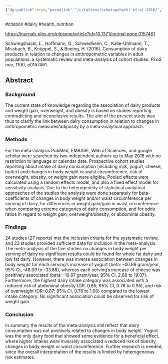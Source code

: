 ```yaml
---
{"dg-publish":true,"permalink":"/citations/schwingshackl-et-al-2016/","created":"2025-10-23T17:42:46.300+01:00","updated":"2025-10-23T18:06:08.932+01:00"}
---
```


#citation #dairy #health_nutrition 

https://journals.plos.org/plosone/article?id=10.1371/journal.pone.0157461

Schwingshackl, L., Hoffmann, G., Schwedhelm, C., Kalle-Uhlmann, T., Missbach, B., Knüppel, S., & Boeing, H. (2016). Consumption of dairy products in relation to changes in anthropometric variables in adult populations: a systematic review and meta-analysis of cohort studies. _PLoS one_, _11_(6), e0157461.
## Abstract

### Background

The current state of knowledge regarding the association of dairy products and weight gain, overweight, and obesity is based on studies reporting contradicting and inconclusive results. The aim of the present study was thus to clarify the link between dairy consumption in relation to changes in anthropometric measures/adiposity by a meta-analytical approach.

### Methods

For the meta-analysis PubMed, EMBASE, Web of Sciences, and google scholar were searched by two independent authors up to May 2016 with no restriction to language or calendar date. Prospective cohort studies reporting about intake of dairy consumption (including milk, yogurt, cheese, butter) and changes in body weight or waist circumference, risk of overweight, obesity, or weight gain were eligible. Pooled effects were calculated using a random effects model, and also a fixed effect model for sensitivity analysis. Due to the heterogeneity of statistical analytical approaches of the studies the analysis were done separately for beta-coefficients of changes in body weight and/or waist circumference per serving of dairy, for differences in weight gain/gain in waist circumference when comparing extreme categories of dairy consumption, and for odds ratios in regard to weight gain, overweight/obesity, or abdominal obesity.

### Findings

24 studies (27 reports) met the inclusion criteria for the systematic review, and 22 studies provided sufficient data for inclusion in the meta-analysis. The meta-analysis of the five studies on changes in body weight per serving of dairy no significant results could be found for whole fat dairy and low fat dairy. However, there was inverse association between changes in body weight for each serving’s increase of yogurt (beta: -40.99 gram/year, 95% CI, -48.09 to -33.88), whereas each serving’s increase of cheese was positively associated (beta: -10.97 gram/year, 95% CI, 2.86 to 19.07). Furthermore, the highest dairy intake category was associated with a reduced risk of abdominal obesity (OR: 0.85; 95% CI, 0.76 to 0.95), and risk of overweight (OR: 0.87; 95% CI, 0.76 to 1.00) compared to the lowest intake category. No significant association could be observed for risk of weight gain.

### Conclusion

In summary the results of the meta-analysis still reflect that dairy consumption was not positively related to changes in body weight. Yogurt was the only dairy food that showed some evidence for a beneficial effect, where higher intakes were inversely associated a reduced risk of obesity, changes in body weight or waist circumference. Further research is needed, since the overall interpretation of the results is limited by heterogeneous risk estimates.